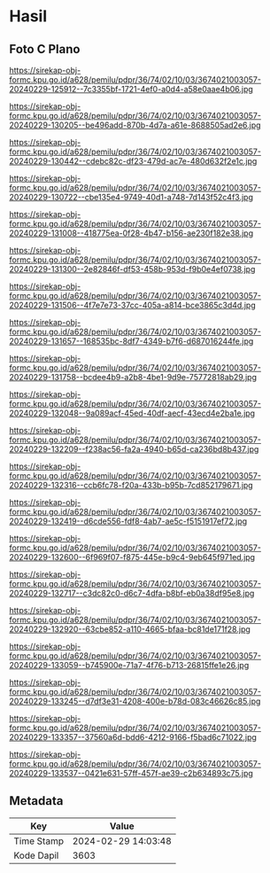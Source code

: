 # Hasil

## Foto C Plano

https://sirekap-obj-formc.kpu.go.id/a628/pemilu/pdpr/36/74/02/10/03/3674021003057-20240229-125912--7c3355bf-1721-4ef0-a0d4-a58e0aae4b06.jpg

https://sirekap-obj-formc.kpu.go.id/a628/pemilu/pdpr/36/74/02/10/03/3674021003057-20240229-130205--be496add-870b-4d7a-a61e-8688505ad2e6.jpg

https://sirekap-obj-formc.kpu.go.id/a628/pemilu/pdpr/36/74/02/10/03/3674021003057-20240229-130442--cdebc82c-df23-479d-ac7e-480d632f2e1c.jpg

https://sirekap-obj-formc.kpu.go.id/a628/pemilu/pdpr/36/74/02/10/03/3674021003057-20240229-130722--cbe135e4-9749-40d1-a748-7d143f52c4f3.jpg

https://sirekap-obj-formc.kpu.go.id/a628/pemilu/pdpr/36/74/02/10/03/3674021003057-20240229-131008--418775ea-0f28-4b47-b156-ae230f182e38.jpg

https://sirekap-obj-formc.kpu.go.id/a628/pemilu/pdpr/36/74/02/10/03/3674021003057-20240229-131300--2e82846f-df53-458b-953d-f9b0e4ef0738.jpg

https://sirekap-obj-formc.kpu.go.id/a628/pemilu/pdpr/36/74/02/10/03/3674021003057-20240229-131506--4f7e7e73-37cc-405a-a814-bce3865c3d4d.jpg

https://sirekap-obj-formc.kpu.go.id/a628/pemilu/pdpr/36/74/02/10/03/3674021003057-20240229-131657--168535bc-8df7-4349-b7f6-d687016244fe.jpg

https://sirekap-obj-formc.kpu.go.id/a628/pemilu/pdpr/36/74/02/10/03/3674021003057-20240229-131758--bcdee4b9-a2b8-4be1-9d9e-75772818ab29.jpg

https://sirekap-obj-formc.kpu.go.id/a628/pemilu/pdpr/36/74/02/10/03/3674021003057-20240229-132048--9a089acf-45ed-40df-aecf-43ecd4e2ba1e.jpg

https://sirekap-obj-formc.kpu.go.id/a628/pemilu/pdpr/36/74/02/10/03/3674021003057-20240229-132209--f238ac56-fa2a-4940-b65d-ca236bd8b437.jpg

https://sirekap-obj-formc.kpu.go.id/a628/pemilu/pdpr/36/74/02/10/03/3674021003057-20240229-132316--ccb6fc78-f20a-433b-b95b-7cd852179671.jpg

https://sirekap-obj-formc.kpu.go.id/a628/pemilu/pdpr/36/74/02/10/03/3674021003057-20240229-132419--d6cde556-fdf8-4ab7-ae5c-f5151917ef72.jpg

https://sirekap-obj-formc.kpu.go.id/a628/pemilu/pdpr/36/74/02/10/03/3674021003057-20240229-132600--6f969f07-f875-445e-b9c4-9eb645f971ed.jpg

https://sirekap-obj-formc.kpu.go.id/a628/pemilu/pdpr/36/74/02/10/03/3674021003057-20240229-132717--c3dc82c0-d6c7-4dfa-b8bf-eb0a38df95e8.jpg

https://sirekap-obj-formc.kpu.go.id/a628/pemilu/pdpr/36/74/02/10/03/3674021003057-20240229-132920--63cbe852-a110-4665-bfaa-bc81de171f28.jpg

https://sirekap-obj-formc.kpu.go.id/a628/pemilu/pdpr/36/74/02/10/03/3674021003057-20240229-133059--b745900e-71a7-4f76-b713-26815ffe1e26.jpg

https://sirekap-obj-formc.kpu.go.id/a628/pemilu/pdpr/36/74/02/10/03/3674021003057-20240229-133245--d7df3e31-4208-400e-b78d-083c46626c85.jpg

https://sirekap-obj-formc.kpu.go.id/a628/pemilu/pdpr/36/74/02/10/03/3674021003057-20240229-133357--37560a6d-bdd6-4212-9166-f5bad6c71022.jpg

https://sirekap-obj-formc.kpu.go.id/a628/pemilu/pdpr/36/74/02/10/03/3674021003057-20240229-133537--0421e631-57ff-457f-ae39-c2b634893c75.jpg


## Metadata

| Key        | Value               |
| ---------- | ------------------- |
| Time Stamp | 2024-02-29 14:03:48 |
| Kode Dapil | 3603                |



